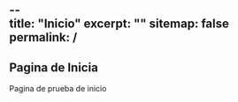 --       
title: "Inicio"
excerpt: ""
sitemap: false
permalink: /
---

## Pagina de Inicia

Pagina de prueba de inicio

